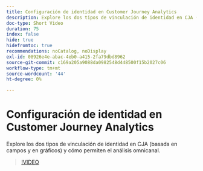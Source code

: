 ```yaml
---
title: Configuración de identidad en Customer Journey Analytics
description: Explore los dos tipos de vinculación de identidad en CJA (basada en campos y en gráficos) y cómo permiten el análisis omnicanal.
doc-type: Short Video
duration: 75
index: false
hide: true
hidefromtoc: true
recommendations: noCatalog, noDisplay
exl-id: 08926e4e-abac-4eb0-a415-2fa79dbd8962
source-git-commit: c169a205a9088da0982548d448500f15b2027c06
workflow-type: tm+mt
source-wordcount: '44'
ht-degree: 0%

---
```


# Configuración de identidad en Customer Journey Analytics

Explore los dos tipos de vinculación de identidad en CJA (basada en campos y en gráficos) y cómo permiten el análisis omnicanal.

<!-- 62_S113_3442460_74_identity-stitching-in-customer-journey-analytics -->
>[!VIDEO](https://video.tv.adobe.com/v/3459997/?learn=on&enablevpops=true&captions=spa)
